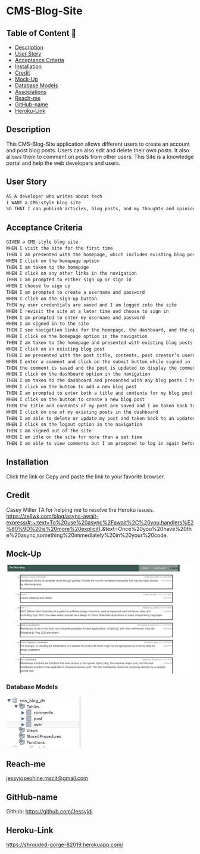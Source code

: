 # CMS-Blog-Site

## Table of Content 📖
  - [Description](#description)
  - [User Story](#user-story)
  - [Acceptance Criteria](#acceptance-criteria)
  - [Installation](#installation)
  - [Credit](#credit)
  - [Mock-Up](#mock-up)
  - [Database Models](#database-models)
  - [Associations](#associations)
  - [Reach-me](#reach-me)
  - [GitHub-name](#github-name)
  - [Heroku-Link](#heroku-link)

## Description
This CMS-Blog-Site application allows different users to create an account and post blog posts. Users can also edit and delete their own posts. It also allows them to comment on posts from other users. This Site is a knowledge portal and help the web developers and users.

## User Story

```md
AS A developer who writes about tech
I WANT a CMS-style blog site
SO THAT I can publish articles, blog posts, and my thoughts and opinions
```

## Acceptance Criteria

```md
GIVEN a CMS-style blog site
WHEN I visit the site for the first time
THEN I am presented with the homepage, which includes existing blog posts if any have been posted; navigation links for the homepage and the dashboard; and the option to log in
WHEN I click on the homepage option
THEN I am taken to the homepage
WHEN I click on any other links in the navigation
THEN I am prompted to either sign up or sign in
WHEN I choose to sign up
THEN I am prompted to create a username and password
WHEN I click on the sign-up button
THEN my user credentials are saved and I am logged into the site
WHEN I revisit the site at a later time and choose to sign in
THEN I am prompted to enter my username and password
WHEN I am signed in to the site
THEN I see navigation links for the homepage, the dashboard, and the option to log out
WHEN I click on the homepage option in the navigation
THEN I am taken to the homepage and presented with existing blog posts that include the post title and the date created
WHEN I click on an existing blog post
THEN I am presented with the post title, contents, post creator’s username, and date created for that post and have the option to leave a comment
WHEN I enter a comment and click on the submit button while signed in
THEN the comment is saved and the post is updated to display the comment, the comment creator’s username, and the date created
WHEN I click on the dashboard option in the navigation
THEN I am taken to the dashboard and presented with any blog posts I have already created and the option to add a new blog post
WHEN I click on the button to add a new blog post
THEN I am prompted to enter both a title and contents for my blog post
WHEN I click on the button to create a new blog post
THEN the title and contents of my post are saved and I am taken back to an updated dashboard with my new blog post
WHEN I click on one of my existing posts in the dashboard
THEN I am able to delete or update my post and taken back to an updated dashboard
WHEN I click on the logout option in the navigation
THEN I am signed out of the site
WHEN I am idle on the site for more than a set time
THEN I am able to view comments but I am prompted to log in again before I can add, update, or delete comments
```

## Installation

Click the link or Copy and paste the link to your favorite browser.

## Credit

Casey Miller TA for helping me to resolve the Heroku issues.
https://zellwk.com/blog/async-await-express/#:~:text=To%20use%20async%2Fawait%2C%20you,handlers%E2%80%9D%20is%20more%20explicit).&text=Once%20you%20have%20the%20async,something%20immediately%20in%20your%20code.

## Mock-Up

![Screenshot fo the application](./Assets/ScreenShot.PNG)

### Database Models

![Database models](./Assets/DB_Models.PNG)

## Reach-me

jessyjosephine.mscit@gmail.com

## GitHub-name

Github: https://github.com/Jessyjdi

## Heroku-Link

https://shrouded-gorge-82019.herokuapp.com/


